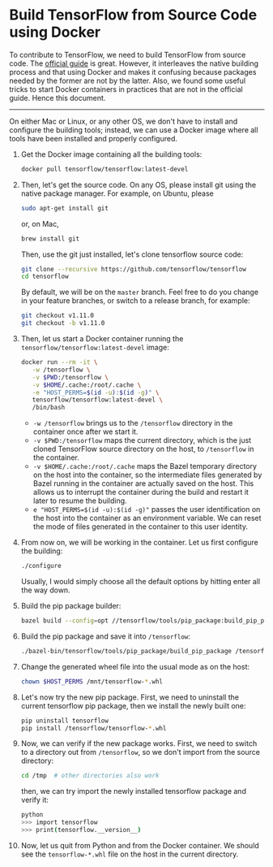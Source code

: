 # Build TensorFlow from Source Code using Docker

To contribute to TensorFlow, we need to build TensorFlow from source code.  The [official guide](https://www.tensorflow.org/install/source) is great. However, it interleaves the native building process and that using Docker and makes it confusing because packages needed by the former are not by the latter.  Also, we found some useful tricks to start Docker containers in practices that are not in the official guide.  Hence this document.

----

On either Mac or Linux, or any other OS, we don't have to install and configure the building tools; instead, we can use a Docker image where all tools have been installed and properly configured.

1. Get the Docker image containing all the building tools:

   ```bash
   docker pull tensorflow/tensorflow:latest-devel
   ```

1. Then, let's get the source code. On any OS, please install git using the native package manager. For example, on Ubuntu, please

   ```bash
   sudo apt-get install git
   ```

   or, on Mac,

   ```bash
   brew install git
   ```

   Then, use the git just installed, let's clone tensorflow source code:

   ```bash
   git clone --recursive https://github.com/tensorflow/tensorflow
   cd tensorflow
   ```

   By default, we will be on the `master` branch.  Feel free to do you change in your feature branches, or switch to a release branch, for example:

   ```bash
   git checkout v1.11.0
   git checkout -b v1.11.0
   ```

1. Then, let us start a Docker container running the `tensorflow/tensorflow:latest-devel` image:

   ```bash
   docker run --rm -it \
      -w /tensorflow \
      -v $PWD:/tensorflow \
      -v $HOME/.cache:/root/.cache \
      -e "HOST_PERMS=$(id -u):$(id -g)" \
      tensorflow/tensorflow:latest-devel \
      /bin/bash
   ```

   - `-w /tensorflow` brings us to the `/tensorflow` directory in the container once after we start it.
   - `-v $PWD:/tensorflow` maps the current directory, which is the just cloned TensorFlow source directory on the host, to `/tensorflow` in the container.
   - `-v $HOME/.cache:/root/.cache` maps the Bazel temporary directory on the host into the container, so the intermediate files generated by Bazel running in the container are actually saved on the host.  This allows us to interrupt the container during the build and restart it later to resume the building.
   - `e "HOST_PERMS=$(id -u):$(id -g)"` passes the user identification on the host into the container as an environment variable.  We can reset the mode of files generated in the container to this user identity.


1. From now on, we will be working in the container.  Let us first configure the building:

   ```bash
   ./configure
   ```

   Usually, I would simply choose all the default options by hitting enter all the way down.

1. Build the pip package builder:

   ```bash
   bazel build --config=opt //tensorflow/tools/pip_package:build_pip_package
   ```

1. Build the pip package and save it into `/tensorflow`:

   ```bash
   ./bazel-bin/tensorflow/tools/pip_package/build_pip_package /tensorflow
   ```

1. Change the generated wheel file into the usual mode as on the host:

   ```bash
   chown $HOST_PERMS /mnt/tensorflow-*.whl
   ```

1. Let's now try the new pip package. First, we need to uninstall the current tensorflow pip package, then we install the newly built one:

   ```bash
   pip uninstall tensorflow
   pip install /tensorflow/tensorflow-*.whl
   ```

1. Now, we can verify if the new package works.  First, we need to switch to a directory out from `/tensorflow`, so we don't import from the source directory:

   ```bash
   cd /tmp  # other directories also work
   ```

   then, we can try import the newly installed tensorflow package and verify it:

   ```bash
   python
   >>> import tensorflow
   >>> print(tensorflow.__version__)
   ```

1. Now, let us quit from Python and from the Docker container.  We should see the `tensorflow-*.whl` file on the host in the current directory.
